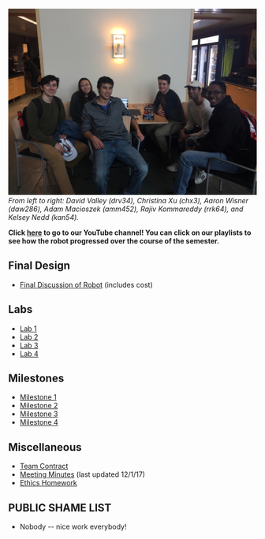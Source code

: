 ![alt text](GroupPhoto.JPG)
*From left to right: David Valley (drv34), Christina Xu (chx3), Aaron Wisner (daw286), Adam Macioszek (amm452), Rajiv Kommareddy (rrk64), and Kelsey Nedd (kan54).*

**Click [here](https://www.youtube.com/channel/UCm90IIF1_Y7RqOT-j5PvCxw/f) to go to our YouTube channel! You can click on our playlists to see how the robot progressed over the course of the semester.**

## Final Design
* [Final Discussion of Robot](FinalRobotDesignAndComments.md) (includes cost)

## Labs
* [Lab 1](Lab1page.md)
* [Lab 2](Lab2Page.md)
* [Lab 3](Lab3Page.md)
* [Lab 4](Lab4Page.md)

## Milestones
* [Milestone 1](Milestone1Page.md)
* [Milestone 2](Milestone2Page.md)
* [Milestone 3](Milestone3Page.md)
* [Milestone 4](Milestone4Page.md)

## Miscellaneous
* [Team Contract](Contract2.0.pdf)
* [Meeting Minutes](Minutes.pdf) (last updated 12/1/17)
* [Ethics Homework](Ethics.pdf)

## PUBLIC SHAME LIST
* Nobody -- nice work everybody!
